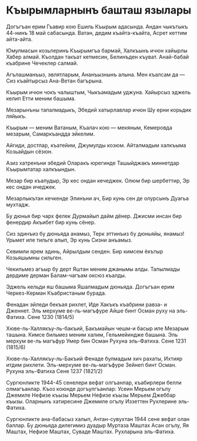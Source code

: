 # Къырымларнынъ башташ язылары

Догъгъан ерим Гъавир кою Ешиль Къырым адасында.
Андан чыкътыкъ 44-нинъ 18 май сабасында.
Ватан, дедим къайта-къайта,
Асрет кеттим айта-айта.


Юмулмасын козьлеринъ 
Къырымгъа бармай, 
Халкъынъ ичюн хайырлы
Хабер алмай.
Къолдан такъат кетмесин,
Белинъден къуват.
Анай-бабай къабрине 
Чечеклер салмай.

Агълашманъыз,
эвлятларым,
Ананъызнынъ алына.
Мен къалсам да —
Сиз къайтырсыз Ана-Ветан багърына.

Къырым ичюн чокъ
чалыштым,
Чыкъамадым уджуна.
Хайырсыз эджель келип 
Етти меним башыма.

Мезарынъны тапалмадыкъ, 
Эбедий хатырлавлар ичюн 
Шу ерни корьдик ляйыкъ.

Къырым — меним Ватаным,
Къалач кою — мекяным,
Кемеровда мезарым,
Самаркъандда эйкелим.

Айгиди, достлар, къатейим,
Джумулды козюм.
Айталмадым халкъыма 
Козьайдын сёзюн.

Азиз хатренъни эбедий 
Оларакъ юрегинде 
Ташыйджакъ миннетдар
Къырымтатар халкъындын.

Мезар бир къапудыр,
Эр кес ондан кечеджек.
Олюм бир шербеттир,
Эр кес ондан ичеджек.

Мезарлыкътан кечкенде 
Элинъни ач,
Бир кунь сен де олурсынъ 
Дуагьа мухтадж.

Бу дюнья бир чарх фелек 
Дурмайып дайм дёнер.
Джисми инсан бир фенердир 
Акъибет бир кунь сёнер.

Сиз эдинъиз бу дюньяда анамыз,
Терк эттинъиз бу дюньяйы, янамыз!
Урьмет иле тильге алып,
Эр кунь Сизни анъамыз.

Севимли ярем эдинь,
Айрылдым сенден.
Бир кимсем ёкътыр 
Козьяшымны сильген.

Чекильмез агъыр бу дерт 
Яштан меним джанымы алды.
Тапылмады дердиме дерман 
Балам-чагъам оксюз къалды.

Эджель кельди яш башыма 
Яшалмадым дюньяда.
Догъгъан ерим 
Черкез-Керман 
Къабристаным бурада.

Фенадан эйледи бекъая рихлет,
Иде Хакъкъ къабрини равза- и Дженнет. 
Эль мерхуме ве-ль-магъфуре
Айше бинт Осман руху на эль-Фатиха. 
Сене 1230 (1814/5)

Хюве-ль-Халлякъу-ль-бакъий, 
Бакъмайын чешм-и басыр иле 
Мезарым ташына.
Кимсе бильмез меним халим, 
Гельмейиндже башына.
Эль мерхум ве-ль магъфур 
Умер бин Осман 
Рухуна эль-Фатиха.
Сене 1231 (1815/6)

Хюве-ль-Халлякъу-ль-Бакъий
Фенаде булмадым хич рахаты,
Ихтияр итдим рихлети.
Эль-мерхуме ве-ль-магъфуре 
Зейнеп бинт Осман.
Рухуна эль-Фатиха
Сене 1237 (1821/2)

Сургюнликте 1944-45 сенелери вефат олгъанлар, къабирлери белли
олмагъанлар. Къоз коюнде догъулгъанлар:
Усеин Мерьем огълу 
Джемиле Нефизе къызы 
Мерьем Нефизе къызы
Мерьем Джеббар къызы.
Оларнынъ хатиресине Джемиле огълу Иззеттен 
Рухлерине эль-Фатиха.



Сургюнликте ана-бабасыз халып,
Ачтан-сувухтан 1944 сене вефат олан баллар.
Бу дюньяда дилегимиз дуадыр 
Муртаза Маштах Асан огълу,
Яя Маштах, Нефизе Маштах, Суваде Маштах. 
Рухларына эль-Фатиха.

